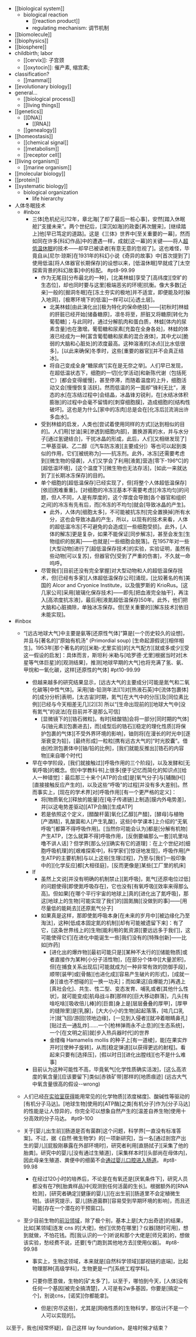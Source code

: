 - [[biological system]]
    - biological reaction
        - [[reaction product]]
        - regulating mechanism: 调节机制
- [[biomolecule]]
- [[biophysics]]
- [[biosphere]]
- childbirth; labor
    - [[cervix]]: 子宫颈
    - [[oxytocin]]: 催产素, 缩宫素;
- classification?
    - [[mammal]]
- [[evolutionary biology]]
- general...
    - [[biological process]]
    - [[living things]]
- [[genetics]]
    - [[DNA]]
        - [[RNA]]
    - [[genealogy]]
- [[homeostasis]]
    - [[chemical signal]]
    - [[metabolism]]
    - [[receptor cell]]
- [[living organism]]
    - [[marine organism]]
- [[molecular biology]]
- [[protein]]
- [[systematic biology]]
    - biological organization
        - life hierarchy
- 人体冬眠技术
    - #inbox
        - 三体[危机纪元]12年，章北海[了却了最后一桩心事]，安然[踏入休眠舱]“支援未来”。两个世纪后，[深沉如海]的政委[再次醒来]，[继续踏上]他[早已笃定的道路]。这是《三体》世界中[至关重要的一幕]，然而如同在许多[科幻作品]中的遭遇一样，成就[这一幕]的关键——将人[超低温休眠](https://zhuanlan.zhihu.com/p/362768582)的技术——却早已被读者[有意无意的忽视了]。这也难怪，毕竟自从[尼尔·琼斯]在1931年的科幻小说《奇异的故事》中[首次提到了]使用低温[将人体器官长期保存]的设想以来，[低温休眠]早就成了[太空探索背景的科幻故事]中的标配。 #pt8-99.99
            - 作为无尾目[分布最北的一种]，[北美林蛙]享受了[高纬度][空旷的生态位]，却也同时要与这里[极端恶劣的环境]抗衡。像大多数[近亲]一般的[掘洞冬眠]在[冻土夯实的极地]并不适宜，即便能及时[躲入地洞]，[极寒环境下的低温]一样可以[沁透土层]。
                - 北美林蛙[由此演化出][极为特化的保命绝技]——[初秋时]林蛙的肝脏已经开始[储备糖原]，凛冬将至，肝脏又将糖原[转化为葡萄糖]；与此同时，通过分解肌肉和蛋白质，林蛙[体内的尿素含量]也在激增。葡萄糖和尿素[充盈在全身各处]，林蛙的体液已经成为一种[富含葡萄糖和尿素的混合液体]，其中尤以[脆弱的大脑和心脏处]的浓度最高。这种溶液的[冰点][比水低很多]，[以此来确保]冬季时，这些[重要的器官][并不会真正结冰]。
                - 将自己变成全身“糖尿病”[实在是无奈之举]。人们早已发现，在超低温状态下，细胞的一切[化学活动]和新陈代谢（包括死亡）[都会变得缓慢]，甚至停滞，而随着温度的上升，细胞活动又会[慢慢恢复活跃]。然而低温的另一面却”锋利无比“，液态的水[在冻结过程中]会结晶，冰晶锋刃锐利，在[水结冰体积膨胀]的过程中会毫不留情的[刺穿细胞膜]，造成细胞的[结构性破坏]。这也是为什么[家中的冻肉]总是会在[化冻后][流淌出许多血水]。
            - 受到林蛙的启发，人类也[尝试着使用同样的方式][达到相似的目的]。人们用[甘油]来[渗透到细胞内部]，置换游离的水，并与水分子[通过氢键结合]，干扰冰晶的形成，此后，人们[又相继发现了]二甲基亚砜、乙二醇（[汽车防冻液][主要成分]）等也可以起到类似的作用，它们[被统称为]——抗冻剂。此外，冰冻[还需要考虑到][微生物的侵袭]，人们又学会了利用[液氮]营造[零下-196℃]的[超低温环境]，[这个温度下][微生物也无法存活]，[如此一来就达到了][长期冰冻保存]的目的。
            - 单个细胞的[超低温保存]已经实现了，但[将整个人体超低温保存][依旧困难重重]。[对细胞的冷冻][基本不需要考虑][冷冻均匀]的问题，但人不同，人是有厚度的，这个厚度会导致[各个器官和组织之间]的冷冻有先有后，而[冷冻的不均匀]就会[导致冰晶的产生]。
                - 此外，人体内[细胞太多]，不可能被抗冻剂[完全置换掉]所有水分，这也会导致冰晶的产生，所以，以现有的技术来看，人体的超低温冷冻[不可避免的会造成][一些细胞受损]。此外，[人体的解冻]更是复杂，如果不能保证[同步解冻]，甚至会发生[生物组织的脱离]——也就是[一些细胞会脱落]。在1957年对一些[大型动物]进行了[超低温保存技术]的实验，实验证明，虽然有些动物[可以复苏]，但器官仍[受到了严重的伤害]，不久就一命呜呼。
            - 尽管我们[目前还没有完全掌握]对大型动物和人的超低温保存技术，但[已经有多家][人体超低温保存公司]涌现，[比较著名的有]美国的 Alcor and Cryonice Institute，以及俄罗斯的 KrioRus。[这几家公司]采用[玻璃化保存技术]——即先[把血液完全抽干]，再注入[高浓度抗冻液]，最后用[液氮超低温保存]50年。此外，他们把大脑和心脏摘除，单独冰冻保存。但[至关重要的][解冻技术][依旧未能实现]。
- #inbox
    - “[远古地球大气]中主要是氨等[还原性气体]”算是[一个历史较久的设想]，并且与[著名的]“原始有机汤” (Primordial soup) [生命起源假说][相伴相生]。1953年[那个著名的的][米勒-尤里实验]的[大气配方][就或多或少][受这一假设的启发]：具体而言，斯坦利·米勒与[哈罗德·尤里]根据当时对[木星等气体巨星]的[观测结果]，推测[地球早期的大气]也将充满了氢、氨、甲烷和一氧化碳，这样[还原性的气体] #pt10-99.99
        - 但越来越多的研究结果显示，[远古大气的主要成分]可能是氮气和二氧化碳等[中性气体]。采用[铀-铅测年法][1]对[热液石英]中[流体包裹体]的[成分分析]表明，[太古宙]时期，氮气[在大气中的分压]及[同位素比例][已经与今天相差无几][2][3] 所以“[生命出现前的][地球大气中]没有氮气”的说法[在目前并不是那么可信]
            - [显微镜下的][锆石微粒]。有时[硅酸锆]会将一部分[同时期的气体]与[铀元素][包裹进去]，而[成型后的锆石][稳定的理化性质][将保护包裹的气体][不受外界环境的影响]，铀则将[在漫长的时光中][逐渐衰变为铅]，[最终形成]一粒粒[携有远古大气的]“时光胶囊”。借由[检测包裹体中][铀/铅的比例]，[我们就能反推出][锆石的内容物][来自哪个时代]
        - 早在中学阶段，[我们就接触过][呼吸作用的三个阶段]，以及发酵和[无氧呼吸]的概念。但[中学教科书]上很多[便于记忆而简化的知识点][给人一种错觉]：最后那三十来个[ATP的合成]是[氧气分子]与[辅酶[H]][直接接触反应产生的]，以及这些“呼吸”的过程[并没有多大差别]。然而事实上，[现在的学术界]对[呼吸作用][有一个更严格的定义]：
            - 将[物质氧化][释放的能量]在[电子传递链]上制造[膜内外电势差]，并[以这电势差驱动][ATP合酶][生成ATP]
            - 若是依照这个定义，[醋酸杆菌]氧化[乙醇][产醋]，[酵母]与植物[产酒精]，乳酸菌和人[产生乳酸]，这些[中学课本]上介绍的“无氧呼吸”[都算不得呼吸作用]。[当然你可能会认为]都是[分解有机物]产生ATP，[怎么就算不得]呼吸作用，[反倒要编那么一套][叽里咕噜不讲人话]？但学界[那么分][确实有它的道理]：在上个世纪对[细胞呼吸机理]的[艰难探索中]，科学家们[惊讶地发现]，呼吸作用[产生ATP的主要机制]与以上这些[生理过程]，乃至与[我们一般印象中的][化学反应]都[大相径庭]，[反而更像是]某些[工厂里的机床]
        - If
            - 虽然上文说[并没有明确的机制禁止][氮呼吸]，氮气[还原电位过低]的问题使得[即使氮呼吸存在]，它也没有[有氧呼吸][效率来得那么高]。但如果[在哪个平行宇宙的地球上]真的[进化出了氮呼吸]，那这[地球上的生物]可能实现了我们的[固氮酶][没做到的事]——[用尽量低的能耗去][还原氮气分子]
            - 如果真是这样，那即使氮呼吸本身[在未来的岁月中][被边缘化乃至淘汰]，这种[低成本固定氮的机制][却有可能被遗留下来]：有了它，[这条世界线上的]生物[能利用的氮资源][要远远多于我们]，这可能使得它们[在进化中能诞生一些]我们没有的[特殊创新]——比如[炸药]
                - [进化出的爆炸物][最初可能只是][某种不太行的][储能物质]或者直接作为某种[小分子活性物]，[在部分个体中][大量淤积]，但[在捕食关系出现后]可能就成为[一种非常有效的防御手段]，顺带[装甲]或[骨骼][也进化成][容易产生破片的形式]，[成就一身][谁也不想碰的][一换一功夫]；而如果这[自爆能力]再遇上[真社会化]、共生、性二型、变态发育、哺乳或者[其他什么性状]，就可能变成[航母战斗群]那样的[巨大移动群落]，几头[有啥吃啥][吸收倍儿棒]的[巨兽]身上是[层层叠叠的厚甲]，[厚甲的缝隙里]是[乳腺]，[大大小小的生物]起起落落，[咗几口乳汁]就飞回/游回[领地边缘]，[一见到入侵者][就冲着眼睛鼻孔][贴过去一通乱炸]……一个[枪林弹雨永不止息]的[生态系统]，一个[在文明之前]就[步入热兵器时代]的世界
                - 金缕梅 Hamamelis mollis 的种子上[有一道棱]，能[在果实炸开时][使种子旋转]，从而[稳定弹道][以获得更远的射程]。看起来只要有[选择压]，[假以时日][进化出膛线][也不是什么难事]
        - 目前认为这种可能性不高，毕竟氧气[化学性质确实活泼]，[这么高浓度的氧含量][应该要留下]类似[赤铁矿带]那样的[地质痕迹] (远古大气中氧含量很高的假设--wrong)
    - 人们已经[在实验室获得](https://www.zhihu.com/question/455240538)能用常见的[化学物质][浓度梯度]、酸碱性等驱动的[有机分子马达]。[地球生物]使用的[ATP酶]之类[有机分子]作为[分子马达]的性能是让人惊异的，你完全可以想象自然产生的[温差自养生物]使用十分高效的分子马达。 #pt9-100
    - 关于[婴儿出生前][肠道是否有菌群]这个问题，科学界[一直没有标准答案]。不过，据《自然·微生物学》的[一项新研究]，当一名[通过剖宫产出生的婴儿][屁股刚暴露在外部环境时]，研究者利用[直肠拭子][采集了他的胎粪]。研究中的婴儿[没有通过生殖道]，[采集样本时][头部尚在母体内]，因此母亲生殖道、粪便中的细菌不会[通过婴儿口腔进入肠道](https://www.linkresearcher.com/theses/7f1d1bac-b046-4c6f-abee-cb75505ae4d4)。 #pt8-99.98
        - 在经过120小时的培养后，不论是在有氧还是[厌氧条件下]，研究人员都没有在7例[胎粪样品]中[观测到任何活菌的生长]。根据额外的[RNA检测]，[研究者确定][健康的婴儿][在出生前][肠道里不会定植微生物]。该研究提示，婴儿[肠道菌群][容易受到早期环境的影响]，而且还可能[存在一个潜在的干预窗口]。
    - 至少目前生物的[前沿领域](https://www.zhihu.com/question/495145560/answer/2198232513)，除了极个别，基本上是[大力出奇迹]的结果，比如[某领域]连发 cns 的[大佬]，他们[优势在哪里]？仪器[随时可用]，想到就做，不怕花钱。而[我认识的一个]听说和那个大佬是[师兄弟]的，想做该实验，愁经费不说，还要[专门跑到其他地方去][使用仪器]。 #pt8-99.98
 

        - 事实上，生物这领域，本来就是[自然科学领域][鄙视链的底端]，比起物理那种[高级学科]，生物更是一门[系统工程学科]。


        - 只要你愿意做，生物的[矿太多了]，以至于，哪怕到今天，[人体]没有任何一个基因[被完全搞清楚]，人可是有2w多基因，你要是[搞定一个]，别说cns，[诺奖][你都能拿]。


            - 但是[穷尽这些]，尤其是[网络性质的]生物科学，那估计[不是一个人可以实现的]。

以至于，我也[经常怀疑]，自己这样 lay foundation，是啥时候才结束？
